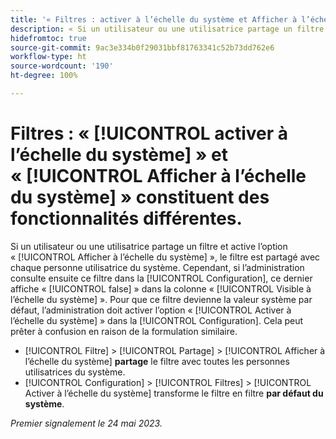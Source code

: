 ```yaml
---
title: '« Filtres : activer à l’échelle du système et Afficher à l’échelle du système constituent des fonctionnalités différentes. »'
description: « Si un utilisateur ou une utilisatrice partage un filtre et active l’option [!UICONTROL Afficher à l’échelle du système], le filtre est partagé avec chaque personne utilisatrice du système. Cependant, si l’administration consulte ensuite ce filtre dans la [!UICONTROL Configuration], ce dernier affiche [!UICONTROL false] dans la colonne [!UICONTROL Visible à l’échelle du système]. Pour que ce filtre devienne la valeur système par défaut, l’administration doit activer l’option [!UICONTROL Activer à l’échelle du système] dans la configuration. Cela peut prêter à confusion en raison de la formulation similaire. »
hidefromtoc: true
source-git-commit: 9ac3e334b0f29031bbf81763341c52b73dd762e6
workflow-type: ht
source-wordcount: '190'
ht-degree: 100%

---
```



# Filtres : « [!UICONTROL activer à l’échelle du système] » et « [!UICONTROL Afficher à l’échelle du système] » constituent des fonctionnalités différentes.

Si un utilisateur ou une utilisatrice partage un filtre et active l’option « [!UICONTROL Afficher à l’échelle du système] », le filtre est partagé avec chaque personne utilisatrice du système. Cependant, si l’administration consulte ensuite ce filtre dans la [!UICONTROL Configuration], ce dernier affiche « [!UICONTROL false] » dans la colonne « [!UICONTROL Visible à l’échelle du système] ». Pour que ce filtre devienne la valeur système par défaut, l’administration doit activer l’option « [!UICONTROL Activer à l’échelle du système] » dans la [!UICONTROL Configuration]. Cela peut prêter à confusion en raison de la formulation similaire.

* [!UICONTROL Filtre] > [!UICONTROL Partage] > [!UICONTROL Afficher à l’échelle du système] **partage** le filtre avec toutes les personnes utilisatrices du système.
* [!UICONTROL Configuration] > [!UICONTROL Filtres] > [!UICONTROL Activer à l’échelle du système] transforme le filtre en filtre **par défaut du système**.

_Premier signalement le 24 mai 2023._

